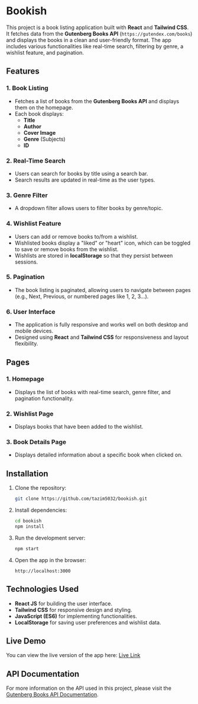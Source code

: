 # Bookish

This project is a book listing application built with **React** and **Tailwind CSS**. It fetches data from the **Gutenberg Books API** (`https://gutendex.com/books`) and displays the books in a clean and user-friendly format. The app includes various functionalities like real-time search, filtering by genre, a wishlist feature, and pagination.

## Features

### 1. Book Listing
- Fetches a list of books from the **Gutenberg Books API** and displays them on the homepage.
- Each book displays:
  - **Title**
  - **Author**
  - **Cover Image**
  - **Genre** (Subjects)
  - **ID**

### 2. Real-Time Search
- Users can search for books by title using a search bar.
- Search results are updated in real-time as the user types.

### 3. Genre Filter
- A dropdown filter allows users to filter books by genre/topic.

### 4. Wishlist Feature
- Users can add or remove books to/from a wishlist.
- Wishlisted books display a "liked" or "heart" icon, which can be toggled to save or remove books from the wishlist.
- Wishlists are stored in **localStorage** so that they persist between sessions.

### 5. Pagination
- The book listing is paginated, allowing users to navigate between pages (e.g., Next, Previous, or numbered pages like 1, 2, 3…).

### 6. User Interface
- The application is fully responsive and works well on both desktop and mobile devices.
- Designed using **React** and **Tailwind CSS** for responsiveness and layout flexibility.

## Pages

### 1. Homepage
- Displays the list of books with real-time search, genre filter, and pagination functionality.

### 2. Wishlist Page
- Displays books that have been added to the wishlist.

### 3. Book Details Page
- Displays detailed information about a specific book when clicked on.

## Installation

1. Clone the repository:
   ```bash
   git clone https://github.com/tazim5032/bookish.git
   ```

2. Install dependencies:
   ```bash
   cd bookish
   npm install
   ```

3. Run the development server:
   ```bash
   npm start
   ```

4. Open the app in the browser:
   ```
   http://localhost:3000
   ```

## Technologies Used
- **React JS** for building the user interface.
- **Tailwind CSS** for responsive design and styling.
- **JavaScript (ES6)** for implementing functionalities.
- **LocalStorage** for saving user preferences and wishlist data.

## Live Demo
You can view the live version of the app here: [Live Link](https://your-live-app-link.com)

## API Documentation
For more information on the API used in this project, please visit the [Gutenberg Books API Documentation](https://gutendex.com/).

